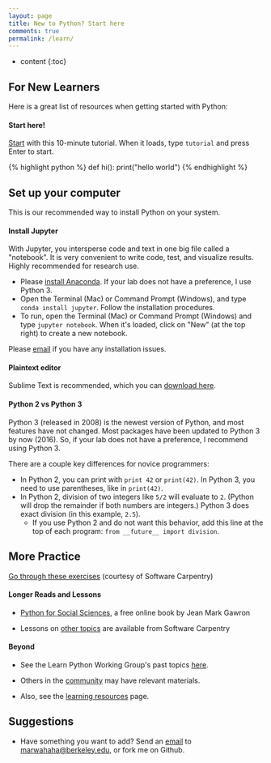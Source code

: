 ```yaml
---
layout: page
title: New to Python? Start here
comments: true
permalink: /learn/
---
```


* content
{:toc}


## For New Learners
Here is a great list of resources when getting started with Python:

#### Start here!
[Start](https://try-python.appspot.com/) with this 10-minute tutorial. When it loads, type ```tutorial``` and press Enter to start.

{% highlight python %}
def hi():
    print("hello world")
{% endhighlight %}


## Set up your computer
This is our recommended way to install Python on your system.

#### Install Jupyter
With Jupyter, you intersperse code and text in one big file called a &#34;notebook&#34;. It is very convenient to write code, test, and visualize results. Highly recommended for research use.

* Please [install Anaconda](http://continuum.io/downloads). If your lab does not have a preference, I use Python 3.
* Open the Terminal (Mac) or Command Prompt (Windows), and type ```conda install jupyter```. Follow the installation procedures.
* To run, open the Terminal (Mac) or Command Prompt (Windows) and type ```jupyter notebook```. When it&#39;s loaded, click on &#34;New&#34; (at the top right) to create a new notebook.

Please [email](mailto:marwahaha@berkeley.edu) if you have any installation issues.

#### Plaintext editor
Sublime Text is recommended, which you can [download here](http://sublimetext.com/).

#### Python 2 vs Python 3
Python 3 (released in 2008) is the newest version of Python, and most features have not changed. Most packages have been updated to Python 3 by now (2016). So, if your lab does not have a preference, I recommend using Python 3. 

There are a couple key differences for novice programmers:

* In Python 2, you can print with ```print 42``` or ```print(42)```. In Python 3, you need to use parentheses, like in ```print(42)```.
* In Python 2, division of two integers like ```5/2``` will evaluate to ```2```. (Python will drop the remainder if both numbers are integers.) Python 3 does exact division (in this example, ```2.5```). 
	* If you use Python 2 and do not want this behavior, add this line at the top of each program: ```from __future__ import division```. 


## More Practice

[Go through these exercises](https://bids.github.io/2016-01-14-berkeley/python/00-python-intro.html) (courtesy of Software Carpentry) 

#### Longer Reads and Lessons

* [Python for Social Sciences](http://www-rohan.sdsu.edu/~gawron/python_for_ss/course_core/book_draft/Preface/Preface.html), a free online book by Jean Mark Gawron

* Lessons on [other topics](http://software-carpentry.org/lessons/) are available from Software Carpentry

#### Beyond

* See the Learn Python Working Group&#39;s past topics [here](/learnpython/past).

* Others in the [community](/learnpython/community) may have relevant materials.

* Also, see the [learning resources](/learnpython/resources) page.

## Suggestions
* Have something you want to add? Send an [email](mailto:marwahaha@berkeley.edu) to marwahaha@berkeley.edu, or fork me on Github.